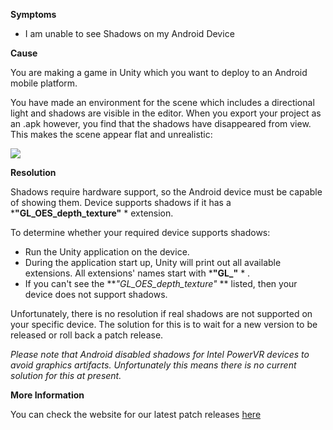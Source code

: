 
        

**Symptoms** 

*   I am unable to see Shadows on my Android Device

**Cause** 

You are making a game in Unity which you want to deploy to an Android mobile platform.

You have made an environment for the scene which includes a directional light and shadows are visible in the editor. When you export your project as an .apk however, you find that the shadows have disappeared from view. This makes the scene appear flat and unrealistic:

![](/hc/en-us/article_attachments/201936366/2055-missing-shadows.jpg)

**Resolution** 

Shadows require hardware support, so the Android device must be capable of showing them. Device supports shadows if it has a ***"GL_OES_depth_texture"** * extension.

To determine whether your required device supports shadows:

*   Run the Unity application on the device.
*   During the application start up, Unity will print out all available extensions. All extensions' names start with  ***"GL_"** * .
*   If you can't see the  ***"GL_OES_depth_texture"* **  listed, then your device does not support shadows.

Unfortunately, there is no resolution if real shadows are not supported on your specific device. The solution for this is to wait for a new version to be released or roll back a patch release. 

*Please note that Android disabled shadows for Intel PowerVR devices to avoid graphics artifacts. Unfortunately this means there is no current solution for this at present.* 

**More Information** 

You can check the website for our latest patch releases [here](https://unity3d.com/unity/qa/patch-releases)

      